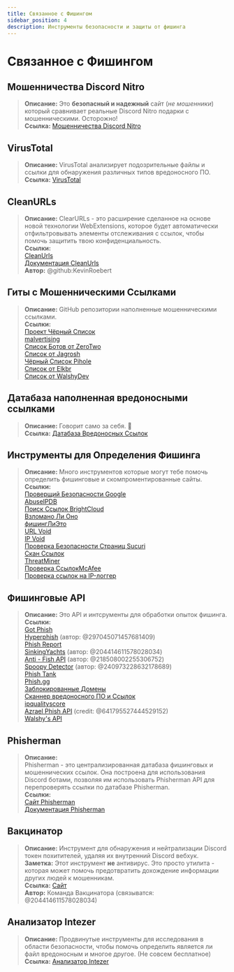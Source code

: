 ```yaml
---
title: Связанное с Фишингом
sidebar_position: 4
description: Инструменты безопасности и защиты от фишинга
---
```


# Связанное с Фишингом

## Мошенничества Discord Nitro

> **Описание:** Это **безопасный и надежный** сайт (*не мошенники*) который сравнивает реальные Discord Nitro подарки с мошенническими. Осторожно!   <br/>
**Ссылка:** [Мошенничества Discord Nitro](https://dicsord.gq/)

## VirusTotal

> **Описание:** VirusTotal анализирует подозрительные файлы и ссылки для обнаружения различных типов вредоносного ПО.   <br/>
**Ссылка:** [VirusTotal](https://www.virustotal.com/gui/home/upload)

## CleanURLs

> **Описание:** ClearURLs - это расширение сделанное на основе новой технологии WebExtensions, которое будет автоматически отфильтровывать элементы отслеживания с ссылок, чтобы помочь защитить твою конфиденциальность.  <br/>
**Ссылки:**  <br/>
[CleanUrls](https://github.com/ClearURLs/Addon)  <br/>
[Документация CleanUrls](https://docs.clearurls.xyz/latest/)  <br/>
**Автор:** @github:KevinRoebert

## Гиты с Мошенническими Ссылками

> **Описание:** GitHub репозитории наполненные мошенническими ссылками.   <br/>
**Ссылки:** <br/>
[Проект Чёрный Список](https://blocklistproject.github.io/Lists/)   <br/>
[malvertising](https://github.com/D09r/malvertising/blob/master/scam-domains.csv)   <br/>
[Список Ботов от ZeroTwo](https://github.com/ZeroTwo-Bot/anti-fish-lists/)   <br/>
[Список от Jagrosh](https://github.com/jagrosh/Vortex/tree/master/lists)   <br/>
[Чёрный Список Pihole](https://github.com/mhhakim/pihole-blocklist/)   <br/>
[Список от Elkbr](https://github.com/elbkr/bad-websites)  <br/>
[Список от WalshyDev](https://github.com/WalshyDev/Discord-bad-domains/blob/main/bad-domains.json)

## Датабаза наполненная вредоносными ссылками

> **Описание:** Говорит само за себя. 🔢   <br/>
**Ссылка:** [Датабаза Вредоносных Ссылок](https://urlhaus.abuse.ch/browse/)

## Инструменты для Определения Фишинга

> **Описание:** Много инструментов которые могут тебе помочь определить фишинговые и скомпроментированные сайты.  <br/>
**Ссылки:** <br/>
[Проверщий Безопасности Google](https://transparencyreport.google.com/safe-browsing/search)  <br/>
[AbuseIPDB](https://www.abuseipdb.com/)  <br/>
[Поиск Ссылок BrightCloud](https://www.brightcloud.com/tools/url-ip-lookup.php)  <br/>
[Взломано Ли Оно](https://www.isithacked.com/)  <br/>
[фишингЛиЭто](https://isitphishing.org/) <br/>
[URL Void](https://www.urlvoid.com/)  <br/>
[IP Void](https://www.ipvoid.com/)  <br/>
[Проверка Безопасности Страниц Sucuri](https://unmask.sucuri.net/security-report/)  <br/>
[Скан Ссылок](https://urlscan.io/)  <br/>
[ThreatMiner](https://www.threatminer.org/)  <br/>
[Проверка СсылокMcAfee](https://www.trustedsource.org/)  <br/>
[Проверка ссылок на IP-логгер](https://iplogger.com/url-checker)

## Фишинговые API

> **Описание:** Это API и интсрументы для обработки опыток фишинга.   <br/>
**Ссылки:** <br/>
[Got Phish](http://gotphish.com/)   <br/>
[Hyperphish](https://api.hyperphish.com/docs) (автор: @297045071457681409)   <br/>
[Phish Report](https://phish.report/)   <br/>
[SinkingYachts](https://phish.sinking.yachts/docs) (автор: @204414611578028034)  <br/>
[Anti - Fish API](https://anti-fish.bitflow.dev/) (автор: @218508002255306752)   <br/>
[Spoopy Detector](https://spoopy.oceanlord.me/) (автор: @240973228632178689)   <br/>
[Phish Tank](https://phishtank.org/)   <br/>
[Phish.gg](https://phish.gg/)  <br/>
[Заблокированные Домены](https://api.hyperphish.com/gimme-domains) <br/>
[Сканнер вредоносного ПО и Ссылок](https://chrome.google.com/webstore/detail/malware-url-scanner/ianpniapgjchiheejeipopldaanbjicd) <br/>
[ipqualityscore](https://www.ipqualityscore.com/threat-feeds/malicious-url-scanner)  <br/>
[Azrael Phish API](https://phish.azrael.gg/) (credit: @641795527444529152)  <br/>
[Walshy's API](https://bad-domains.walshy.dev/)

## Phisherman

> **Описание:**   <br/> 
Phisherman - это централизированная датабаза фишинговых и мошеннических ссылок. Она построена для использования Discord ботами, позволяя им использовать Phisherman API для перепроверять ссылки по датабазе Phisherman.   <br/>
**Ссылки:**   <br/>
[Сайт Phisherman](https://phisherman.gg/)   <br/>
[Документация Phisherman](https://docs.phisherman.gg/)

## Вакцинатор

> **Описание:** Инструмент для обнаружения и нейтрализации Discord токен похитителей, удаляя их внутренний Discord вебхук. <br/>
**Заметка:** Этот инструмент **не** антивирус. Это просто утилита - которая может помочь предотвратить дохождение информации других людей к мошенникам. <br/>
**Ссылка:** [Сайт](https://sketchy.tel/)  <br/>
**Автор:** Команда Вакцинатора (связыватся: @204414611578028034)

## Анализатор Intezer

> **Описание:** Продвинутые инструменты для исследования в области безопасности, чтобы помочь определить является ли файл вредоносным и многое другое. (Не совсем бесплатное) <br/>
**Ссылка:** [Анализатор Intezer](https://analyze.intezer.com/)

